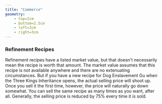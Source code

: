 ```yaml
---
title: "Commerce"
geometry:
    - top=2cm
    - bottom=2.5cm
    - left=3cm
    - right=3cm
---
```


### Refinement Recipes
Refinement recipes have a listed market value, but that doesn't necessarily mean the recipe is worth that amount. The market value assumes that this recipe is not available anywhere and there are no extenuating circumstances. But if you have a new recipe for Dog Enslavement Gu when the Three Kings Inheritance opens, the actual selling price will shoot up. Once you sell it the first time, however, the price will naturally go down somewhat. You can sell the same recipe as many times as you want, after all. Generally, the selling price is reduced by 75% every time it is sold.